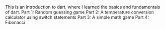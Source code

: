 This is an introduction to dart, where I learned the basics and fundamentals of dart.
 Part 1:
    Random guessing game
Part 2:
    A temperature conversion calculator using switch statements
Part 3:
    A simple math game
Part 4:
    Fibonacci